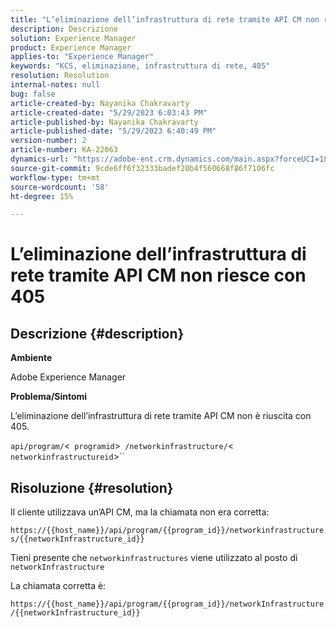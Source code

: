 ```yaml
---
title: "L’eliminazione dell’infrastruttura di rete tramite API CM non riesce con 405"
description: Descrizione
solution: Experience Manager
product: Experience Manager
applies-to: "Experience Manager"
keywords: "KCS, eliminazione, infrastruttura di rete, 405"
resolution: Resolution
internal-notes: null
bug: false
article-created-by: Nayanika Chakravarty
article-created-date: "5/29/2023 6:03:43 PM"
article-published-by: Nayanika Chakravarty
article-published-date: "5/29/2023 6:40:49 PM"
version-number: 2
article-number: KA-22063
dynamics-url: "https://adobe-ent.crm.dynamics.com/main.aspx?forceUCI=1&pagetype=entityrecord&etn=knowledgearticle&id=04918225-4bfe-ed11-8f6e-6045bd006793"
source-git-commit: 9cde6ff6f32333badef20b4f560668f86f7106fc
workflow-type: tm+mt
source-wordcount: '58'
ht-degree: 15%

---
```


# L’eliminazione dell’infrastruttura di rete tramite API CM non riesce con 405

## Descrizione {#description}


<b>Ambiente</b>

Adobe Experience Manager

<b>Problema/Sintomi</b>

L’eliminazione dell’infrastruttura di rete tramite API CM non è riuscita con 405.

`api/program/`&lt;` programid`>` /networkinfrastructure/`&lt;` networkinfrastructureid`>``


## Risoluzione {#resolution}


Il cliente utilizzava un’API CM, ma la chiamata non era corretta:

`https://{{host_name}}/api/program/{{program_id}}/networkinfrastructures/{{networkInfrastructure_id}}`

Tieni presente che `networkinfrastructures` viene utilizzato al posto di `networkInfrastructure`

La chiamata corretta è:

`https://{{host_name}}/api/program/{{program_id}}/networkInfrastructure /{{networkInfrastructure_id}}`
